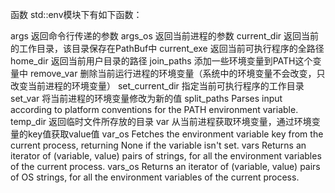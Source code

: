 函数
std::env模块下有如下函数：

args	返回命令行传递的参数
args_os	返回当前进程的参数
current_dir	返回当前的工作目录，该目录保存在PathBuf中
current_exe	返回当前可执行程序的全路径
home_dir	返回当前用户目录的路径
join_paths	添加一些环境变量到PATH这个变量中
remove_var	删除当前运行进程的环境变量（系统中的环境变量不会改变，只改变当前进程的环境变量）
set_current_dir	指定当前可执行程序的工作目录
set_var	将当前进程的环境变量修改为新的值
split_paths	Parses input according to platform conventions for the PATH environment variable.
temp_dir	返回临时文件所存放的目录
var	从当前进程获取环境变量，通过环境变量的key值获取value值
var_os	Fetches the environment variable key from the current process, returning None if the variable isn't set.
vars	Returns an iterator of (variable, value) pairs of strings, for all the environment variables of the current process.
vars_os	Returns an iterator of (variable, value) pairs of OS strings, for all the environment variables of the current process.